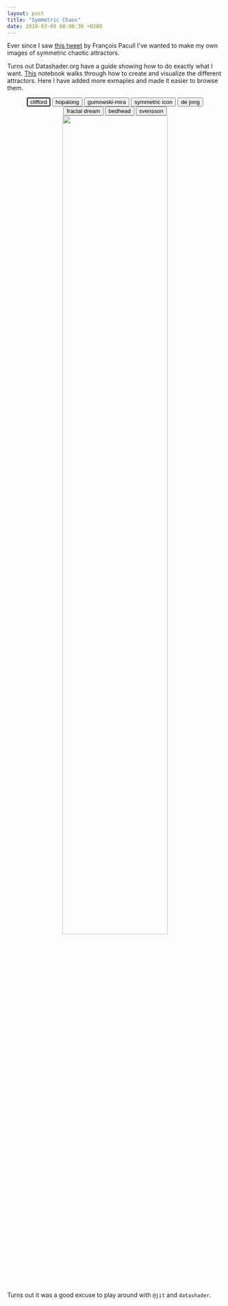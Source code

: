 ```yaml
---
layout: post
title: "Symmetric Chaos"
date: 2019-03-09 08:00:36 +0200
---
```

Ever since I saw [this tweet](https://twitter.com/franssoa/status/1037376353421746176) by François Pacull I've wanted to make my own images of symmetric chaotic attractors.

Turns out Datashader.org have a guide showing how to do exactly what I want. [This](http://datashader.org/topics/strange_attractors.html) notebook walks through how to create and visualize the different attractors. Here I have added more exmaples and made it easier to browse them.

<center>
    <div id="attractor-buttons" width="65%">
        <button alt="clifford" autofocus>clifford</button>
        <button alt="hopalong">hopalong</button>
        <button alt="gumowski-mira">gumowski-mira</button>
        <button alt="symmetric-icon">symmetric icon</button>
        <button alt="de-jong">de jong</button>
        <button alt="fractal-dream">fractal dream</button>
        <button alt="bedhead">bedhead</button>
        <button alt="svensson">svensson</button>
    </div>
    <div>
        <img id="main_image" src="../../../../assets/img/symmetric-chaos/clifford-0.png" width="70%">
    </div>
    <div id="placeholder"></div>
</center>


Turns out it was a good excuse to play around with `@jit` and `datashader`.

<link rel="stylesheet" href="../../../../css/symmetric-chaos.css">
<script src="http://d3js.org/d3.v4.min.js" charset="utf-8"></script>
<script src="../../../../js/symmetric-chaos/symmetric-chaos.js"></script>